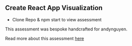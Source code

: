 ## Create React App Visualization

- Clone Repo & npm start to view assessment

This assessment was bespoke handcrafted for andynguyen.

Read more about this assessment [here](https://react.eogresources.com)
